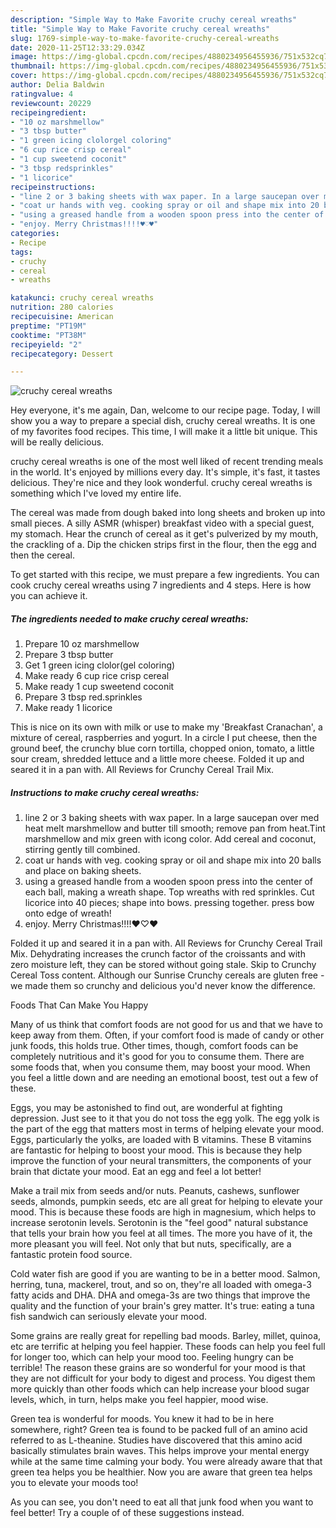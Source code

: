 ```yaml
---
description: "Simple Way to Make Favorite cruchy cereal wreaths"
title: "Simple Way to Make Favorite cruchy cereal wreaths"
slug: 1769-simple-way-to-make-favorite-cruchy-cereal-wreaths
date: 2020-11-25T12:33:29.034Z
image: https://img-global.cpcdn.com/recipes/4880234956455936/751x532cq70/cruchy-cereal-wreaths-recipe-main-photo.jpg
thumbnail: https://img-global.cpcdn.com/recipes/4880234956455936/751x532cq70/cruchy-cereal-wreaths-recipe-main-photo.jpg
cover: https://img-global.cpcdn.com/recipes/4880234956455936/751x532cq70/cruchy-cereal-wreaths-recipe-main-photo.jpg
author: Delia Baldwin
ratingvalue: 4
reviewcount: 20229
recipeingredient:
- "10 oz marshmellow"
- "3 tbsp butter"
- "1 green icing clolorgel coloring"
- "6 cup rice crisp cereal"
- "1 cup sweetend coconit"
- "3 tbsp redsprinkles"
- "1 licorice"
recipeinstructions:
- "line 2 or 3 baking sheets with wax paper. In a large saucepan over med heat melt marshmellow and butter till smooth; remove pan from heat.Tint marshmellow and mix green with icong color. Add cereal and coconut, stirring gently till combined."
- "coat ur hands with veg. cooking spray or oil and shape mix into 20 balls and place on baking sheets."
- "using a greased handle from a wooden spoon press into the center of each ball, making a wreath shape. Top wreaths with red sprinkles. Cut licorice into 40 pieces; shape into bows. pressing together. press bow onto edge of wreath!"
- "enjoy. Merry Christmas!!!!♥♡♥"
categories:
- Recipe
tags:
- cruchy
- cereal
- wreaths

katakunci: cruchy cereal wreaths 
nutrition: 280 calories
recipecuisine: American
preptime: "PT19M"
cooktime: "PT38M"
recipeyield: "2"
recipecategory: Dessert

---
```



![cruchy cereal wreaths](https://img-global.cpcdn.com/recipes/4880234956455936/751x532cq70/cruchy-cereal-wreaths-recipe-main-photo.jpg)

Hey everyone, it's me again, Dan, welcome to our recipe page. Today, I will show you a way to prepare a special dish, cruchy cereal wreaths. It is one of my favorites food recipes. This time, I will make it a little bit unique. This will be really delicious.

cruchy cereal wreaths is one of the most well liked of recent trending meals in the world. It's enjoyed by millions every day. It's simple, it's fast, it tastes delicious. They're nice and they look wonderful. cruchy cereal wreaths is something which I've loved my entire life.

The cereal was made from dough baked into long sheets and broken up into small pieces. A silly ASMR (whisper) breakfast video with a special guest, my stomach. Hear the crunch of cereal as it get&#39;s pulverized by my mouth, the crackling of a. Dip the chicken strips first in the flour, then the egg and then the cereal.


To get started with this recipe, we must prepare a few ingredients. You can cook cruchy cereal wreaths using 7 ingredients and 4 steps. Here is how you can achieve it.

<!--inarticleads1-->

##### The ingredients needed to make cruchy cereal wreaths:

1. Prepare 10 oz marshmellow
1. Prepare 3 tbsp butter
1. Get 1 green icing clolor(gel coloring)
1. Make ready 6 cup rice crisp cereal
1. Make ready 1 cup sweetend coconit
1. Prepare 3 tbsp red.sprinkles
1. Make ready 1 licorice


This is nice on its own with milk or use to make my &#39;Breakfast Cranachan&#39;, a mixture of cereal, raspberries and yogurt. In a circle I put cheese, then the ground beef, the crunchy blue corn tortilla, chopped onion, tomato, a little sour cream, shredded lettuce and a little more cheese. Folded it up and seared it in a pan with. All Reviews for Crunchy Cereal Trail Mix. 

<!--inarticleads2-->

##### Instructions to make cruchy cereal wreaths:

1. line 2 or 3 baking sheets with wax paper. In a large saucepan over med heat melt marshmellow and butter till smooth; remove pan from heat.Tint marshmellow and mix green with icong color. Add cereal and coconut, stirring gently till combined.
1. coat ur hands with veg. cooking spray or oil and shape mix into 20 balls and place on baking sheets.
1. using a greased handle from a wooden spoon press into the center of each ball, making a wreath shape. Top wreaths with red sprinkles. Cut licorice into 40 pieces; shape into bows. pressing together. press bow onto edge of wreath!
1. enjoy. Merry Christmas!!!!♥♡♥


Folded it up and seared it in a pan with. All Reviews for Crunchy Cereal Trail Mix. Dehydrating increases the crunch factor of the croissants and with zero moisture left, they can be stored without going stale. Skip to Crunchy Cereal Toss content. Although our Sunrise Crunchy cereals are gluten free - we made them so crunchy and delicious you&#39;d never know the difference. 

Foods That Can Make You Happy


Many of us think that comfort foods are not good for us and that we have to keep away from them. Often, if your comfort food is made of candy or other junk foods, this holds true. Other times, though, comfort foods can be completely nutritious and it's good for you to consume them. There are some foods that, when you consume them, may boost your mood. When you feel a little down and are needing an emotional boost, test out a few of these.

Eggs, you may be astonished to find out, are wonderful at fighting depression. Just see to it that you do not toss the egg yolk. The egg yolk is the part of the egg that matters most in terms of helping elevate your mood. Eggs, particularly the yolks, are loaded with B vitamins. These B vitamins are fantastic for helping to boost your mood. This is because they help improve the function of your neural transmitters, the components of your brain that dictate your mood. Eat an egg and feel a lot better!

Make a trail mix from seeds and/or nuts. Peanuts, cashews, sunflower seeds, almonds, pumpkin seeds, etc are all great for helping to elevate your mood. This is because these foods are high in magnesium, which helps to increase serotonin levels. Serotonin is the "feel good" natural substance that tells your brain how you feel at all times. The more you have of it, the more pleasant you will feel. Not only that but nuts, specifically, are a fantastic protein food source.

Cold water fish are good if you are wanting to be in a better mood. Salmon, herring, tuna, mackerel, trout, and so on, they're all loaded with omega-3 fatty acids and DHA. DHA and omega-3s are two things that improve the quality and the function of your brain's grey matter. It's true: eating a tuna fish sandwich can seriously elevate your mood. 

Some grains are really great for repelling bad moods. Barley, millet, quinoa, etc are terrific at helping you feel happier. These foods can help you feel full for longer too, which can help your mood too. Feeling hungry can be terrible! The reason these grains are so wonderful for your mood is that they are not difficult for your body to digest and process. You digest them more quickly than other foods which can help increase your blood sugar levels, which, in turn, helps make you feel happier, mood wise.

Green tea is wonderful for moods. You knew it had to be in here somewhere, right? Green tea is found to be packed full of an amino acid referred to as L-theanine. Studies have discovered that this amino acid basically stimulates brain waves. This helps improve your mental energy while at the same time calming your body. You were already aware that that green tea helps you be healthier. Now you are aware that green tea helps you to elevate your moods too!

As you can see, you don't need to eat all that junk food when you want to feel better! Try  a  couple of  of  these  suggestions  instead.

